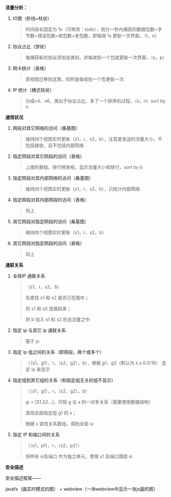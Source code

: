 **流量分析：**

1. IO图（折线+柱状）

   > 时间段长固定为 1s（可修改：todo），统计一秒内捕获的数据包数+字节数+错误包数+收包数+发包数，即每隔 1s 更新一次界面，（t，n）
   >

2. 协议占比（饼状）

   > 每捕获新的协议添加该类别，并每收到一个包就更新一次界面，（s，p）

3. 网卡统计（表格）

   > 原视图迁移到这里，同样是每收到一个包更新一次

4. IP 统计（横式柱状）

   > 分成v4、v6，类似于协议占比，多了一个排序的过程，（s，n）sort by n

**通信状况**

1. 网段对其它网络的访问（桑基图）

   > 维持四个视图实时更新（s1，r，s2，b），注意是发送的流量大小，不包括接收，且不包括内部网络

2. 指定网段对其它网段的访问（表格）

   > 上图的基础，排行榜表格，显示流量大小和排行，sort by b

3. 指定网段对其内部网络的访问（桑基图）

   > 维持四个视图实时更新（s1，r，s2，b），只统计内部网络

4. 指定网段对其内部网段的访问（表格）

   > 同上

5. 其它网段对指定网段的访问（桑基图）

   > 维持四个视图实时更新（s1，r，s2，b）

6. 其它网段对指定网段的访问（表格）

   > 同上

**通联关系**

1. 全局IP 通联关系

   > （s1，r，s2，b）
   >
   > 先查找 s1 和 s2 是否已在图中；
   >
   > 将 s1 和 s2 连接起来；
   >
   > 将 b 加入 s1 和 s2 的总流量之中

2. 指定 ip 与其它 ip 通联关系

   > 基于 js

3. 指定 ip 组之间的关系（即网段，两个或多个）

   > （（s1，g1），r，（s2，g2），b），根据 g1，g2（默认为 x.x.0.0/16） 选定 ip 来显示

4. 指定组到其它组的关系（和指定组无关的组不显示）

   > （（s1，g1），r，（s2，g2），b）
   >
   > gi = [S1,S2...]，可知 g 与 s 的一对多关系（需要使用数据结构）
   >
   > 查找全部指定组 g1 的 s；
   >
   > 根据 s 查找关系数组，得到全部 si

5. 指定 IP 和端口间的关系

   > （（s1，p1），r，（s2，p2））
   >
   > 将所有 si及端口 作为独立单元，使用 s1 及端口围绕 si



**安全描述**

安全描述框架——





javafx（画实时模式的图） + webview（一块webview中显示一张js画的图）